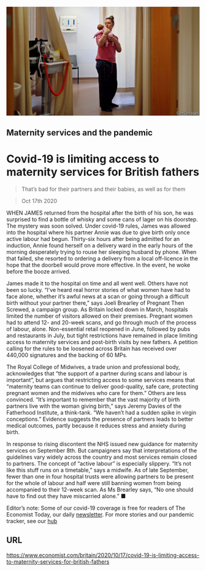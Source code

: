 ![](./images/20201017_BRP503.jpg)

## Maternity services and the pandemic

# Covid-19 is limiting access to maternity services for British fathers

> That’s bad for their partners and their babies, as well as for them

> Oct 17th 2020

WHEN JAMES returned from the hospital after the birth of his son, he was surprised to find a bottle of whisky and some cans of lager on his doorstep. The mystery was soon solved. Under covid-19 rules, James was allowed into the hospital where his partner Annie was due to give birth only once active labour had begun. Thirty-six hours after being admitted for an induction, Annie found herself on a delivery ward in the early hours of the morning desperately trying to rouse her sleeping husband by phone. When that failed, she resorted to ordering a delivery from a local off-licence in the hope that the doorbell would prove more effective. In the event, he woke before the booze arrived.

James made it to the hospital on time and all went well. Others have not been so lucky. “I’ve heard real horror stories of what women have had to face alone, whether it’s awful news at a scan or going through a difficult birth without your partner there,” says Joeli Brearley of Pregnant Then Screwed, a campaign group. As Britain locked down in March, hospitals limited the number of visitors allowed on their premises. Pregnant women had to attend 12- and 20-week scans, and go through much of the process of labour, alone. Non-essential retail reopened in June, followed by pubs and restaurants in July, but tight restrictions have remained in place limiting access to maternity services and post-birth visits by new fathers. A petition calling for the rules to be loosened across Britain has received over 440,000 signatures and the backing of 60 MPs.

The Royal College of Midwives, a trade union and professional body, acknowledges that “the support of a partner during scans and labour is important”, but argues that restricting access to some services means that “maternity teams can continue to deliver good-quality, safe care, protecting pregnant women and the midwives who care for them.” Others are less convinced. “It’s important to remember that the vast majority of birth partners live with the woman giving birth,” says Jeremy Davies of the Fatherhood Institute, a think-tank. “We haven’t had a sudden spike in virgin conceptions.” Evidence suggests the presence of partners leads to better medical outcomes, partly because it reduces stress and anxiety during birth.

In response to rising discontent the NHS issued new guidance for maternity services on September 8th. But campaigners say that interpretations of the guidelines vary widely across the country and most services remain closed to partners. The concept of “active labour” is especially slippery. “It’s not like this stuff runs on a timetable,” says a midwife. As of late September, fewer than one in four hospital trusts were allowing partners to be present for the whole of labour and half were still banning women from being accompanied to their 12-week scan. As Ms Brearley says, “No one should have to find out they have miscarried alone.” ■

Editor’s note: Some of our covid-19 coverage is free for readers of The Economist Today, our daily [newsletter](https://www.economist.com/https://my.economist.com/user#newsletter). For more stories and our pandemic tracker, see our [hub](https://www.economist.com//news/2020/03/11/the-economists-coverage-of-the-coronavirus)

## URL

https://www.economist.com/britain/2020/10/17/covid-19-is-limiting-access-to-maternity-services-for-british-fathers
